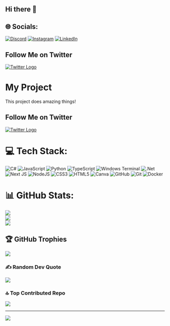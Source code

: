 ## Hi there 👋

<!--
**laxmankumar123/laxmankumar123** is a ✨ _special_ ✨ repository because its `README.md` (this file) appears on your GitHub profile.

Here are some ideas to get you started:

- 🔭 I’m currently working on ...
- 🌱 I’m currently learning ...
- 👯 I’m looking to collaborate on ...
- 🤔 I’m looking for help with ...
- 💬 Ask me about ...
- 📫 How to reach me: ...
- 😄 Pronouns: ...
- ⚡ Fun fact: ...
-->



## 🌐 Socials:
[![Discord](https://img.shields.io/badge/Discord-%237289DA.svg?logo=discord&logoColor=white)](https://discord.gg/https://discord.gg/5uWfhsVk) [![Instagram](https://img.shields.io/badge/Instagram-%23E4405F.svg?logo=Instagram&logoColor=white)](https://instagram.com/hamididy) [![LinkedIn](https://img.shields.io/badge/LinkedIn-%230077B5.svg?logo=linkedin&logoColor=white)](https://linkedin.com/in/hamid-rahimi-06624b2b1?) 


## Follow Me on Twitter

[![Twitter Logo](https://upload.wikimedia.org/wikipedia/en/thumb/6/60/Twitter_bird_logo_2012.svg/1200px-Twitter_bird_logo_2012.svg.png)](https://twitter.com/laxmankumarIITB)


# My Project

This project does amazing things!

## Follow Me on Twitter

[![Twitter Logo](https://upload.wikimedia.org/wikipedia/en/thumb/6/60/Twitter_bird_logo_2012.svg/1200px-Twitter_bird_logo_2012.svg.png)](https://twitter.com/laxmankumarIITB)



# 💻 Tech Stack:
![C#](https://img.shields.io/badge/c%23-%23239120.svg?style=flat&logo=csharp&logoColor=white) ![JavaScript](https://img.shields.io/badge/javascript-%23323330.svg?style=flat&logo=javascript&logoColor=%23F7DF1E) ![Python](https://img.shields.io/badge/python-3670A0?style=flat&logo=python&logoColor=ffdd54) ![TypeScript](https://img.shields.io/badge/typescript-%23007ACC.svg?style=flat&logo=typescript&logoColor=white) ![Windows Terminal](https://img.shields.io/badge/Windows%20Terminal-%234D4D4D.svg?style=flat&logo=windows-terminal&logoColor=white) ![.Net](https://img.shields.io/badge/.NET-5C2D91?style=flat&logo=.net&logoColor=white) ![Next JS](https://img.shields.io/badge/Next-black?style=flat&logo=next.js&logoColor=white) ![NodeJS](https://img.shields.io/badge/node.js-6DA55F?style=flat&logo=node.js&logoColor=white) ![CSS3](https://img.shields.io/badge/css3-%231572B6.svg?style=flat&logo=css3&logoColor=white) ![HTML5](https://img.shields.io/badge/html5-%23E34F26.svg?style=flat&logo=html5&logoColor=white) ![Canva](https://img.shields.io/badge/Canva-%2300C4CC.svg?style=flat&logo=Canva&logoColor=white) ![GitHub](https://img.shields.io/badge/github-%23121011.svg?style=flat&logo=github&logoColor=white) ![Git](https://img.shields.io/badge/git-%23F05033.svg?style=flat&logo=git&logoColor=white) ![Docker](https://img.shields.io/badge/docker-%230db7ed.svg?style=flat&logo=docker&logoColor=white)
# 📊 GitHub Stats:
![](https://github-readme-stats.vercel.app/api?username=AZIZEMESR&theme=codeSTACKr&hide_border=false&include_all_commits=false&count_private=false)<br/>
![](https://github-readme-streak-stats.herokuapp.com/?user=AZIZEMESR&theme=codeSTACKr&hide_border=false)<br/>
![](https://github-readme-stats.vercel.app/api/top-langs/?username=AZIZEMESR&theme=codeSTACKr&hide_border=false&include_all_commits=false&count_private=false&layout=compact)

## 🏆 GitHub Trophies
![](https://github-profile-trophy.vercel.app/?username=AZIZEMESR&theme=codeSTACKr&no-frame=false&no-bg=true&margin-w=4)

### ✍️ Random Dev Quote
![](https://quotes-github-readme.vercel.app/api?type=vetical&theme=dark)

### 🔝 Top Contributed Repo
![](https://github-contributor-stats.vercel.app/api?username=AZIZEMESR&limit=5&theme=codeSTACKr&combine_all_yearly_contributions=true)

---
[![](https://visitcount.itsvg.in/api?id=AZIZEMESR&icon=5&color=7)](https://visitcount.itsvg.in)

<!-- Proudly created with GPRM ( https://gprm.itsvg.in ) -->


